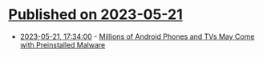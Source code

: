 # [Published on 2023-05-21](index.md)

* [2023-05-21, 17:34:00](https://it.slashdot.org/story/23/05/21/163224/millions-of-android-phones-and-tvs-may-come-with-preinstalled-malware?utm_source=rss1.0mainlinkanon&utm_medium=feed) - [Millions of Android Phones and TVs May Come with Preinstalled Malware](https://it.slashdot.org/story/23/05/21/163224/millions-of-android-phones-and-tvs-may-come-with-preinstalled-malware?utm_source=rss1.0mainlinkanon&utm_medium=feed)

